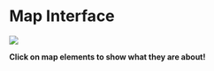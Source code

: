 # Map Interface

<!-- Image Map Generated by http://www.image-map.net/ -->
<img src="images/screenshot_map.jpg" usemap="#image-map">

<map name="image-map">
    <area target="" alt="modes" title="modes" href="" coords="87,293,21,125" shape="rect">
    <area target="" alt="colorbar" title="colorbar" href="" coords="16,317,91,488" shape="rect">
    <area target="" alt="buttons" title="buttons" href="" coords="18,504,87,863" shape="rect">
    <area target="" alt="status" title="status" href="" coords="1408,14,1908,103" shape="rect">
    <area target="" alt="marker" title="marker" href="" coords="735,346,1469,614" shape="rect">
    <area target="" alt="layers" title="layers" href="" coords="1815,124,1903,220" shape="rect">
    <area target="" alt="zoom" title="zoom" href="" coords="1835,232,1905,380" shape="rect">
    <area target="" alt="cache" title="cache" href="" coords="1828,399,1903,483" shape="rect">
    <area target="" alt="undo" title="undo" href="" coords="1832,507,1900,588" shape="rect">
    <area target="" alt="clear" title="clear" href="" coords="1833,607,1905,697" shape="rect">
    <area target="" alt="save" title="save" href="" coords="1830,717,1903,805" shape="rect">
    <area target="" alt="locate" title="locate" href="" coords="1835,822,1906,909" shape="rect">
    <area target="" alt="group" title="group" href="" coords="1733,824,1806,906" shape="rect">
</map>

**Click on map elements to show what they are about!**

